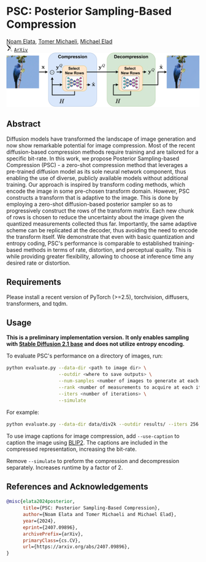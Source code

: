 # PSC: Posterior Sampling-Based Compression
<a href="https://noamelata.github.io/">Noam Elata</a>, <a href="https://tomer.net.technion.ac.il/">Tomer Michaeli</a>, <a href="https://elad.cs.technion.ac.il/">Michael Elad</a><br>
<img src="./assets/arxiv.svg" style="width:16px;">  [`ArXiv`](https://arxiv.org/abs/2407.09896) <br>
![PSC Diagram](./assets/PSC_Compression_Diagram.png)

## Abstract
Diffusion models have transformed the landscape of image generation and now show remarkable potential for image compression. Most of the recent diffusion-based compression methods require training and are tailored for a specific bit-rate. In this work, we propose Posterior Sampling-based Compression (PSC) - a zero-shot compression method that leverages a pre-trained diffusion model as its sole neural network component, thus enabling the use of diverse, publicly available models without additional training. Our approach is inspired by transform coding methods, which encode the image in some pre-chosen transform domain. However, PSC constructs a transform that is adaptive to the image. This is done by employing a zero-shot diffusion-based posterior sampler so as to progressively construct the rows of the transform matrix. Each new chunk of rows is chosen to reduce the uncertainty about the image given the quantized measurements collected thus far. Importantly, the same adaptive scheme can be replicated at the decoder, thus avoiding the need to encode the transform itself. We demonstrate that even with basic quantization and entropy coding, PSC's performance is comparable to established training-based methods in terms of rate, distortion, and perceptual quality. This is while providing greater flexibility, allowing to choose at inference time any desired rate or distortion. 

## Requirements
Please install a recent version of PyTorch (>=2.5), torchvision, diffusers, transformers, and tqdm.

## Usage
**This is a preliminary implementation version.**
**It only enables sampling with [Stable Diffusion 2.1 base](https://huggingface.co/stabilityai/stable-diffusion-2-1-base) and does not utilize entropy encoding.** 

To evaluate PSC's performance on a directory of images, run:
```bash
python evaluate.py --data-dir <path to image dir> \
                   --outdir <where to save outputs> \
                   --num-samples <number of images to generate at each iteration> \
                   --rank <number of measurements to acquire at each iteration> \
                   --iters <number of iterations> \
                   --simulate
```

For example:
```bash
python evaluate.py --data-dir data/div2k --outdir results/ --iters 256 --simulate
```
To use image captions for image compression, add `--use-caption` to caption the image using [BLIP2](https://huggingface.co/Salesforce/blip2-opt-2.7b-coco). The captions are included in the compressed representation, increasing the bit-rate.

Remove `--simulate` to preform the compression and decompression separately. Increases runtime by a factor of 2.

## References and Acknowledgements
```BibTeX
@misc{elata2024posterior,
      title={PSC: Posterior Sampling-Based Compression}, 
      author={Noam Elata and Tomer Michaeli and Michael Elad},
      year={2024},
      eprint={2407.09896},
      archivePrefix={arXiv},
      primaryClass={cs.CV},
      url={https://arxiv.org/abs/2407.09896}, 
}
```